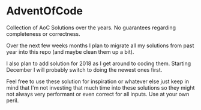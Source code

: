 # AdventOfCode
Collection of AoC Solutions over the years. No guarantees regarding completeness or correctness.

Over the next few weeks months I plan to migrate all my solutions from past year into this repo (and maybe clean them up a bit).

I also plan to add solution for 2018 as I get around to coding them. Starting December I will probably switch to doing the newest ones first.

Feel free to use these solution for inspiration or whatever else just keep in mind that I'm not investing that much time into these solutions so they might not always very performant or even correct for all inputs. Use at your own peril.
